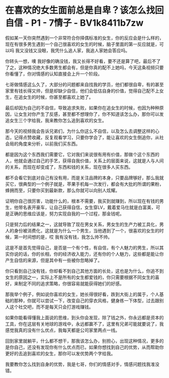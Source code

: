 # 在喜欢的女生面前总是自卑？该怎么找回自信 - P1 - 7情子 - BV1k8411b7zw

假如某一天你突然遇到一个非常符合你择偶标准的女生，你的反应会是什么样的，现在有很多男生遇到一个自己很喜欢的女生的时候，脑子里面的第一反应就是，可以吗 我又没钱又没眼，我凭什么追人家，我追人家她会答应吗。

你转头一想，噢 我好像的确没钱，我又长得不好看，要不还是算了吧，最后不了了之，这种情况绝大多数男生都会有，但是你真的配不上她吗，今天这条视频只要你看懂了，你对情感的认知直接会上升一个阶段。

七哥做情感这么久了，大部分的问题都来自找我的学员，他们都很自卑，有的甚至家里有钱长得又帅，但是却缺少自信，他们会低估自身的价值，觉得自己配不上女生，在追女生的时候，你甚至都喜欢上她了。

最后却因为自己的不自信，导致追求失败，如果你在追女生的时候，也因为种种原因，让女生对你产生了反感，甚至都不想理你了，你不知道该怎么办，那你可以发追女生三个字给我，我来教你怎么追到喜欢的女生。

那今天的视频我会告诉兄弟们，为什么你这么不自信，以及怎么去调整这样的心态，记得点赞收藏，反复观看学习，只要你学会了，能让喜欢的女生倒追你，从社会局的角度来分析，以前我们买东西。

都是因为这个东西我们需要它，它对我们来说很有用有价值，那做个这个东西的人，他就会通过自己的手艺，获得自我价值，关系上的层面来说，这就是人与人间的关系，而现在却变成了，东西和钱的关系，现在很多人买东西。

都不会看它到底对自己有没有用，而是关注品牌的本身，只要品牌够好，那么我就买它，很典型的一个例子就是，苹果手机每一次发行，都会有大批的所谓的果粉，蜂拥而至，只要你买到最新款，那么你就可以向别人炫耀。

证明你自己很厉害，功能什么的，根本不需要，我买到就赚到，所以现在有钱的男生，他带名表开豪车，让自己获得自信，女生穿LV，戴着爱马仕就是白富美，可是正确的思维应该是，努力实现自我的一个过程，那金钱呢。

只是努力后的结果之一，这就导致了现在男女关系，男女生的生产力被工具化，男人的身份被消费化，这就是为什么一个男生，当他遇到了一个，很喜欢的女生的时候，第一时间想的是，哎 我有没有钱，我怎么帅不帅。

这是不是首先觉得自己，是否是一个有个性，有自信，有个人魅力的男生，所以其实你说的话，你的长相，你的经济收入能力，还有你的个人魅力，这些都是能让你产生自信的来源，但是其中有一些被你忽略掉了。

你只看到自己没有钱，你却看不到自己其他方面的长处，这也是为什么，你追不到女生的原因之一，实际上不是所有的女生都爱钱的，你只需要根据不同女生的喜好，来制定不同的追求策略，你很容易就能获得她们的好感。

那我举个例子，例如说你喜欢的女生，她长得很好看，跌到大街上的属于，个人基础的那种，你就可以尝试一下，改变自己的穿衣风格，健身练一下体型，过去跟别人这个社交吧，而不是每天只会打游戏赚钱。

如果你能看得懂我上面说的思维，到头你会发现，除了钱之外，你永远都是资本的工具，你在这层有关地球的游戏中，永远都赢不了，这里有兄弟可能就要说了，我感觉我真的没有什么优点，我每天都是公司家里两点一线。

回到家里就躺平，什么都不想干，那我该怎么办，别担心，出现这种情况，更多的是你自己，还没有发现你有什么优点而已，如果你想找到自己的优势，从而帮助你更好的去追到喜欢的女生，那你可以发优势两个字给我。

我要教你怎么找到自身的优势，我是七哥，你们的情感对手，情感问题找我准没错。